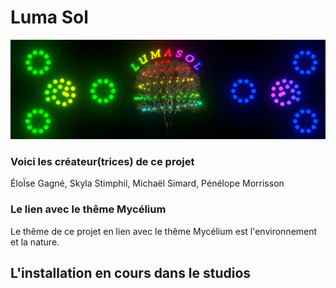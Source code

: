 # Luma Sol
![banniere_page_projet](https://github.com/MeganeRanger/H23_V13_inspirations_RANGER/blob/main/Mycelium/Luma_Sol/media/banniere_page_luma_sol_jpg.png)

### Voici les créateur(trices) de ce projet

ÉloÏse Gagné, Skyla Stimphil, Michaël Simard, Pénélope Morrisson

### Le lien avec le thême Mycélium 
Le thême de ce projet en lien avec le thême Mycélium est l'environnement et la nature. 

## L'installation en cours dans le studios
